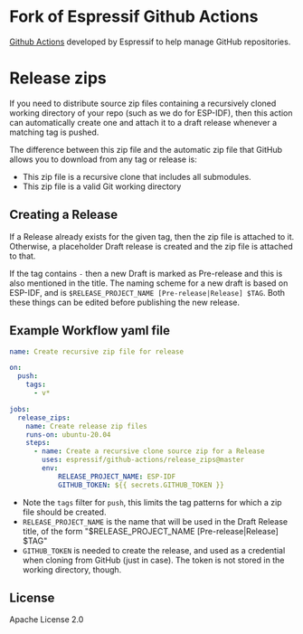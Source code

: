 # Fork of Espressif Github Actions

[Github Actions](https://developer.github.com/actions/) developed by Espressif to help manage GitHub repositories.

# Release zips

If you need to distribute source zip files containing a recursively cloned working directory of your repo (such as we do for ESP-IDF), then this action can automatically create one and attach it to a draft release whenever a matching tag is pushed.

The difference between this zip file and the automatic zip file that GitHub allows you to download from any tag or release is:

* This zip file is a recursive clone that includes all submodules.
* This zip file is a valid Git working directory

## Creating a Release

If a Release already exists for the given tag, then the zip file is attached to it. Otherwise, a placeholder Draft release is created and the zip file is attached to that.

If the tag contains `-` then a new Draft is marked as Pre-release and this is also mentioned in the title. The naming scheme for a new draft is based on ESP-IDF, and is `$RELEASE_PROJECT_NAME [Pre-release|Release] $TAG`. Both these things can be edited before publishing the new release.

## Example Workflow yaml file

```yml
name: Create recursive zip file for release

on:
  push:
    tags:
      - v*

jobs:
  release_zips:
    name: Create release zip files
    runs-on: ubuntu-20.04
    steps:
      - name: Create a recursive clone source zip for a Release
        uses: espressif/github-actions/release_zips@master
        env:
            RELEASE_PROJECT_NAME: ESP-IDF
            GITHUB_TOKEN: ${{ secrets.GITHUB_TOKEN }}
```

* Note the `tags` filter for `push`, this limits the tag patterns for which a zip file should be created.
* `RELEASE_PROJECT_NAME` is the name that will be used in the Draft Release title, of the form "$RELEASE_PROJECT_NAME [Pre-release|Release] $TAG"
* `GITHUB_TOKEN` is needed to create the release, and used as a credential when cloning from GitHub (just in case). The token is not stored in the working directory, though.


## License

Apache License 2.0
